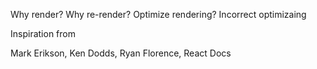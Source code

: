 Why render?
Why re-render?
Optimize rendering?
Incorrect optimizaing

Inspiration from

Mark Erikson, Ken Dodds, Ryan Florence, React Docs